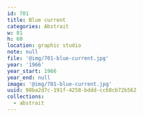 ```yaml
---
id: 701
title: Blue current
categories: Abstrait
w: 81
h: 60
location: graphic studio
note: null
file: '@img/701-blue-current.jpg'
year: '1966'
year_start: 1966
year_end: null
image: '@img/701-blue-current.jpg'
uuid: 98ba2d7c-191f-4258-bddd-cc68cb72b562
collections:
  - abstrait
---
```


